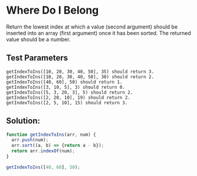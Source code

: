 # Where Do I Belong

Return the lowest index at which a value (second argument) should be inserted into an array (first argument) once it has been sorted. The returned value should be a number.

## Test Parameters

    getIndexToIns([10, 20, 30, 40, 50], 35) should return 3.
    getIndexToIns([10, 20, 30, 40, 50], 30) should return 2.
    getIndexToIns([40, 60], 50) should return 1.
    getIndexToIns([3, 10, 5], 3) should return 0.
    getIndexToIns([5, 3, 20, 3], 5) should return 2.
    getIndexToIns([2, 20, 10], 19) should return 2.
    getIndexToIns([2, 5, 10], 15) should return 3.

## Solution:

```javascript
function getIndexToIns(arr, num) {
  arr.push(num);
  arr.sort((a, b) => {return a - b});
  return arr.indexOf(num);
}

getIndexToIns([40, 60], 50);
````
